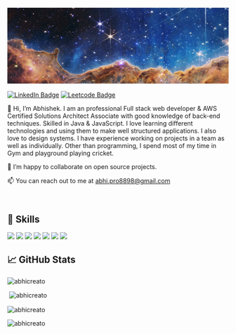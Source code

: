 ![Abhishek's GitHub Banner](./asset/banner.png)

[![LinkedIn Badge](https://img.shields.io/badge/LinkedIn-Profile-informational?style=flat&logo=linkedin&logoColor=white&color=0D76A8)](https://www.linkedin.com/in/abhishek-pawaskar-a652b01ba/)
[![Leetcode Badge](https://img.shields.io/badge/dynamic/json?style=flat-square&labelColor=black&color=%23ffa116&label=Solved&query=solvedOverTotal&url=https%3A%2F%2Fleetcode-badge.vercel.app%2Fapi%2Fusers%2FabhiCreato&logo=leetcode&logoColor=yellow)](https://leetcode.com/abhiCreato/)


👋 Hi, I’m Abhishek. I am an professional Full stack web developer & AWS Certified Solutions Architect Associate  with good knowledge of back-end techniques. Skilled in Java & JavaScript. I love learning different technologies and using them to make well structured applications. I also love to design systems. I have experience working on projects in a team as well as individually. Other than programming, I spend most of my time in Gym and playground playing cricket.

💞️ I’m happy to collaborate on open source projects.

📫 You can reach out to me at abhi.pro8898@gmail.com

<br>

## 💼 Skills

![](https://img.shields.io/badge/Code-Java-informational?style=flat&logo=JavaScript&logoColor=white&color=0D76A8)
![](https://img.shields.io/badge/Cloud-AWS-informational?style=flat&logo=Amazon&logoColor=white&color=0D76A8)
![](https://img.shields.io/badge/Code-SQL-informational?style=flat&logo=SQL&logoColor=white&color=0D76A8)
![](https://img.shields.io/badge/Code-JavaScript-informational?style=flat&logo=JavaScript&logoColor=white&color=0D76A8)
![](https://img.shields.io/badge/Code-TypeScript-informational?style=flat&logo=TypeScript&logoColor=white&color=0D76A8)
![](https://img.shields.io/badge/Code-HTML-informational?style=flat&logo=html5&logoColor=white&color=0D76A8)
![](https://img.shields.io/badge/Code-CSS-informational?style=flat&logo=html5&logoColor=white&color=0D76A8)

## &#x1f4c8; GitHub Stats

<p><img align="center" src="https://github-profile-trophy.vercel.app/?username=abhicreato" alt="abhicreato" /></p>

<p>&nbsp;<img align="center" src="https://github-readme-stats.vercel.app/api?username=abhicreato&show_icons=true&locale=en" alt="abhicreato" /></p>

<p><img align="center" src="https://github-readme-streak-stats.herokuapp.com/?user=abhicreato&" alt="abhicreato" /></p>

<p><img align="left" src="https://github-readme-stats.vercel.app/api/top-langs?username=abhicreato&show_icons=true&locale=en&layout=compact" alt="abhicreato" /></p>



<!--
**abhicreato/abhicreato** is a ✨ _special_ ✨ repository because its `README.md` (this file) appears on your GitHub profile.

-->
